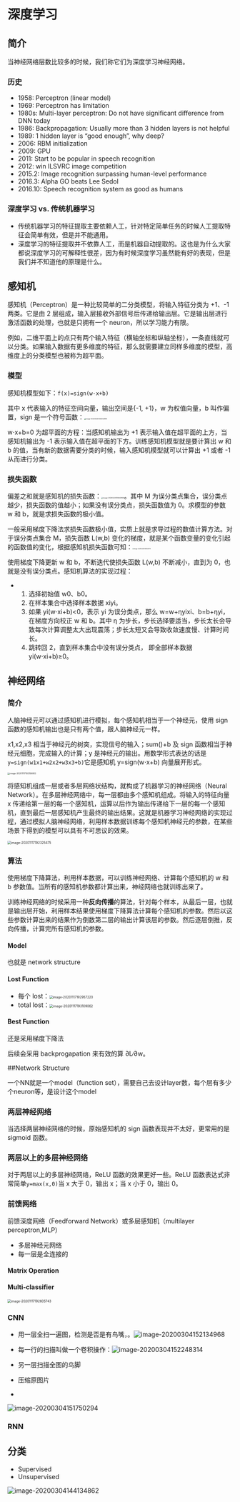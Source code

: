 # 深度学习

## 简介

当神经网络层数比较多的时候，我们称它们为深度学习神经网络。

### 历史

-	1958: Perceptron (linear model)
-	1969: Perceptron has limitation
-	1980s: Multi-layer perceptron: Do not have significant difference from DNN today
-	1986: Backpropagation: Usually more than 3 hidden layers is not helpful
-	1989: 1 hidden layer is “good enough”, why deep?
-	2006: RBM initialization
-	2009: GPU
-	2011: Start to be popular in speech recognition
-	2012: win ILSVRC image competition 
-	2015.2: Image recognition surpassing human-level performance 
-	2016.3: Alpha GO beats Lee Sedol
-	2016.10: Speech recognition system as good as humans

### 深度学习 vs.  传统机器学习

- 传统机器学习的特征提取主要依赖人工，针对特定简单任务的时候人工提取特征会简单有效，但是并不能通用。
- 深度学习的特征提取并不依靠人工，而是机器自动提取的。这也是为什么大家都说深度学习的可解释性很差，因为有时候深度学习虽然能有好的表现，但是我们并不知道他的原理是什么。

## 感知机

感知机（Perceptron）是一种比较简单的二分类模型，将输入特征分类为 +1、-1 两类。它是由 2 层组成，输入层接收外部信号后传递给输出层。它是输出层进行激活函数的处理，也就是只拥有一个 neuron，所以学习能力有限。

例如，二维平面上的点只有两个输入特征（横轴坐标和纵轴坐标），一条直线就可以分类。如果输入数据有更多维度的特征，那么就需要建立同样多维度的模型，高维度上的分类模型也被称为超平面。

### 模型

感知机模型如下：``f(x)=sign(w⋅x+b)``

其中 x 代表输入的特征空间向量，输出空间是{-1, +1}，w 为权值向量，b 叫作偏置，sign 是一个符号函数：<img src="../20_basic/10_supervised/figures/image-20200220134302690.png" alt="image-20200220134302690" style="zoom:25%;" />

w⋅x+b=0 为超平面的方程：当感知机输出为 +1 表示输入值在超平面的上方，当感知机输出为 -1 表示输入值在超平面的下方。训练感知机模型就是要计算出 w 和 b  的值，当有新的数据需要分类的时候，输入感知机模型就可以计算出 +1 或者 -1 从而进行分类。

### 损失函数

偏差之和就是感知机的损失函数：<img src="figures/image-20200220135847658.png" alt="image-20200220135847658" style="zoom: 25%;" />。其中 M 为误分类点集合，误分类点越少，损失函数的值越小；如果没有误分类点，损失函数值为 0。求模型的参数 w 和 b，就是求损失函数的极小值。

一般采用梯度下降法求损失函数极小值，实质上就是求导过程的数值计算方法。对于误分类点集合 M，损失函数 L(w,b) 变化的梯度，就是某个函数变量的变化引起的函数值的变化，根据感知机损失函数可知：<img src="figures/image-20200220140621576.png" alt="image-20200220140621576" style="zoom:20%;" />

使用梯度下降更新 w 和 b，不断迭代使损失函数 L(w,b) 不断减小，直到为 0，也就是没有误分类点。感知机算法的实现过程：

- 1. 选择初始值 w0、b0。
  2. 在样本集合中选择样本数据 xiyi。
  3. 如果 yi(w⋅xi+b)<0，表示 yi 为误分类点，那么 w=w+ηyixi、b=b+ηyi，在梯度方向校正 w 和 b。其中 η 为步长，步长选择要适当，步长太长会导致每次计算调整太大出现震荡；步长太短又会导致收敛速度慢、计算时间长。
  4. 跳转回 2，直到样本集合中没有误分类点， 即全部样本数据 yi(w⋅xi+b)≥0。

## 神经网络

### 简介

人脑神经元可以通过感知机进行模拟，每个感知机相当于一个神经元，使用 sign 函数的感知机输出也是只有两个值，跟人脑神经元一样。

x1,x2,x3  相当于神经元的树突，实现信号的输入；sum()+b 及 sign 函数相当于神经元细胞，完成输入的计算；y  是神经元的输出。用数学形式表达的话是``y=sign(w1x1+w2x2+w3x3+b)``它是感知机 y=sign(w⋅x+b)  向量展开形式。

<img src="figures/image-20201117192158802.png" alt="image-20201117192158802" style="zoom: 33%;" />

将感知机组成一层或者多层网络状结构，就构成了机器学习的神经网络（Neural Network）。在多层神经网络中，每一层都由多个感知机组成。将输入的特征向量 x 传递给第一层的每一个感知机，运算以后作为输出传递给下一层的每一个感知机，直到最后一层感知机产生最终的输出结果。这就是机器学习神经网络的实现过程，通过模拟人脑神经网络，利用样本数据训练每个感知机神经元的参数，在某些场景下得到的模型可以具有不可思议的效果。

<img src="figures/image-20201117192325475.png" alt="image-20201117192325475" style="zoom:50%;" />

### 算法

使用梯度下降算法，利用样本数据，可以训练神经网络、计算每个感知机的 w 和 b 参数值。当所有的感知机参数都计算出来，神经网络也就训练出来了。

训练神经网络的时候采用一种**反向传播**的算法，针对每个样本，从最后一层，也就是输出层开始，利用样本结果使用梯度下降算法计算每个感知机的参数。然后以这些参数计算出来的结果作为倒数第二层的输出计算该层的参数。然后逐层倒推，反向传播，计算完所有感知机的参数。

#### Model

也就是 network structure

#### Lost Function

- 每个 lost：<img src="figures/image-20201117192957220.png" alt="image-20201117192957220" style="zoom:50%;" />
- total lost：<img src="figures/image-20201117193109062.png" alt="image-20201117193109062" style="zoom:50%;" />

#### Best Function

还是采用梯度下降法

后续会采用 backprogapation 来有效的算 ∂L∕∂w。



##Network Structure

一个NN就是一个model（function set），需要自己去设计layer数，每个层有多少个neuron等，是设计这个model

### 两层神经网络

当选择两层神经网络的时候，原始感知机的 sign 函数表现并不太好，更常用的是 sigmoid 函数。

### 两层以上的多层神经网络

对于两层以上的多层神经网络，ReLU 函数的效果更好一些。ReLU  函数表达式非常简单``y=max(x,0)``当 x 大于 0，输出 x；当 x 小于 0，输出 0。

### 前馈网络

前馈深度网络（Feedforward Network）或多层感知机（multilayer perceptron,MLP）

- 多层神经元网络
- 每一层是全连接的

#### Matrix Operation



#### Multi-classifier

<img src="10_supervised/figures/image-20201117192605743.png" alt="image-20201117192605743" style="zoom:50%;" />

### CNN

- 用一层全扫一遍图，检测是否是有鸟嘴，。![image-20200304152134968](figures/image-20200304152134968.png)

- 每一行的扫描叫做一个卷积操作：![image-20200304152248314](figures/image-20200304152248314.png)

- 另一层扫描全图的鸟脚

- 压缩原图片

- 

  ![image-20200304151750294](figures/image-20200304151750294.png)

### RNN



## 分类

- Supervised
- Unsupervised

![image-20200304144134862](figures/image-20200304144134862.png)














## 


